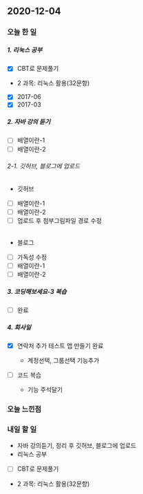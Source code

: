 2020-12-04
--

### 오늘 한 일
##### 1. 리눅스 공부

- [x] CBT로 문제풀기
 - 2 과목: 리눅스 활용(32문항)<br>
  - [x] 2017-06
  - [x] 2017-03

##### 2. 자바 강의 듣기

- [ ] 배열이란-1
- [ ] 배열이란-2

###### 2-1. 깃허브, 블로그에 업로드
- 깃허브
- [ ] 배열이란-1
- [ ] 배열이란-2
- [ ] 업로드 후 첨부그림파일 경로 수정<br><br>
- 블로그
- [ ] 가독성 수정
- [ ] 배열이란-1
- [ ] 배열이란-2

##### 3. 코딩해보세요-3 복습

- [ ] 완료

##### 4. 회사일

- [x] 연락처 추가 테스트 앱 만들기 완료
	* 계정선택, 그룹선택 기능추가  

- [ ] 코드 복습
	* 기능 주석달기

### 오늘 느낀점

### 내일 할 일
* 자바 강의듣기, 정리 후 깃허브, 블로그에 업로드
* 리눅스 공부
- [ ] CBT로 문제풀기
 - 2 과목: 리눅스 활용(32문항)<br>




